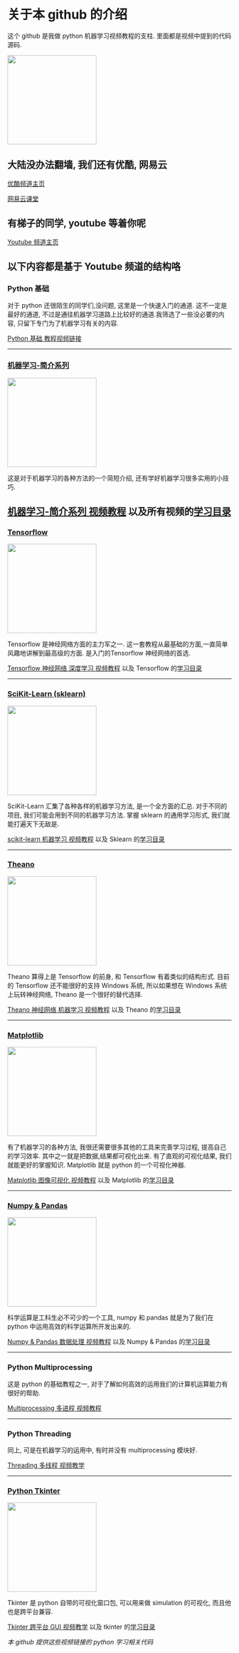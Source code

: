 # 关于本 github 的介绍
这个 github 是我做 python 机器学习视频教程的支柱. 里面都是视频中提到的代码源码.

[<img src="https://github.com/MorvanZhou/tutorials/blob/master/%E7%89%87%E5%A4%B4.png?raw=true" height="200">](https://github.com/MorvanZhou/tutorials/blob/master/README.md)

## 大陆没办法翻墙, 我们还有优酷, 网易云
[优酷频道主页](http://i.youku.com/pythontutorial)

[网易云课堂](http://study.163.com/u/2635988091)


## 有梯子的同学, youtube 等着你呢
[Youtube 频道主页](https://www.youtube.com/channel/UCdyjiB5H8Pu7aDTNVXTTpcg)


## 以下内容都是基于 Youtube 频道的结构咯
### Python 基础
对于 python 还很陌生的同学们,没问题, 这里是一个快速入门的通道. 这不一定是最好的通道, 不过是通往机器学习道路上比较好的通道.我筛选了一些没必要的内容, 只留下专门为了机器学习有关的内容.

[Python 基础 教程视频链接](https://www.youtube.com/playlist?list=PLXO45tsB95cIRP5gCi8AlYwQ1uFO2aQBw)


---

### [机器学习-简介系列](https://github.com/MorvanZhou/tutorials/blob/master/ML_intro/README.md)
[<img src='https://github.com/MorvanZhou/tutorials/blob/master/ML_intro/ML%20brief%20intro.png?raw=true' height=200>](https://github.com/MorvanZhou/tutorials/blob/master/ML_intro/README.md)

这是对于机器学习的各种方法的一个简短介绍, 还有学好机器学习很多实用的小技巧.

[机器学习-简介系列 视频教程](https://www.youtube.com/playlist?list=PLXO45tsB95cIFm8Y8vMkNNPPXAtYXwKin)
以及所有视频的[学习目录](https://github.com/MorvanZhou/tutorials/blob/master/ML_intro/README.md)
---

### [Tensorflow](https://github.com/MorvanZhou/tutorials/blob/master/tensorflowTUT/Readme.md)
[<img src="https://github.com/MorvanZhou/tutorials/blob/master/tensorflowTUT/Tensorflow%20course%20cover%20page.jpg?raw=true" height='200'>](https://github.com/MorvanZhou/tutorials/blob/master/tensorflowTUT/Readme.md)

Tensorflow 是神经网络方面的主力军之一. 这一套教程从最基础的方面,一直简单风趣地讲解到最高级的方面. 是入门的Tensorflow 神经网络的首选.

[Tensorflow 神经网络 深度学习 视频教程](https://www.youtube.com/playlist?list=PLXO45tsB95cKI5AIlf5TxxFPzb-0zeVZ8)
以及 Tensorflow 的[学习目录](https://github.com/MorvanZhou/tutorials/blob/master/tensorflowTUT/Readme.md)

---

### [SciKit-Learn (sklearn)](https://github.com/MorvanZhou/tutorials/blob/master/sklearnTUT/README.md)
[<img src='https://github.com/MorvanZhou/tutorials/blob/master/sklearnTUT/sklearn%20cover%20page.jpg?raw=true' height='200'>](https://github.com/MorvanZhou/tutorials/blob/master/sklearnTUT/README.md)

SciKit-Learn 汇集了各种各样的机器学习方法, 是一个全方面的汇总. 对于不同的项目, 我们可能会用到不同的机器学习方法. 掌握 sklearn 的通用学习形式, 我们就能打遍天下无敌是.

[scikit-learn 机器学习 视频教程](https://www.youtube.com/playlist?list=PLXO45tsB95cI7ZleLM5i3XXhhe9YmVrRO)
以及 Sklearn 的[学习目录](https://github.com/MorvanZhou/tutorials/blob/master/sklearnTUT/README.md)

---

### [Theano](https://github.com/MorvanZhou/tutorials/blob/master/theanoTUT/README.md)
[<img src='https://github.com/MorvanZhou/tutorials/blob/master/theanoTUT/theano%20cover%20page.jpg?raw=true' height='200'>](https://github.com/MorvanZhou/tutorials/blob/master/theanoTUT/README.md)

Theano 算得上是 Tensorflow 的前身, 和 Tensorflow 有着类似的结构形式. 目前的 Tensorflow 还不能很好的支持 Windows 系统, 所以如果想在 Windows 系统上玩转神经网络, Theano 是一个很好的替代选择.

[Theano 神经网络 机器学习 视频教程](https://www.youtube.com/playlist?list=PLXO45tsB95cKpDID642AjNkygrSR5X15T)
以及 Theano 的[学习目录](https://github.com/MorvanZhou/tutorials/blob/master/theanoTUT/README.md)


---

### [Matplotlib](https://github.com/MorvanZhou/tutorials/blob/master/matplotlibTUT/README.md)
[<img src='https://github.com/MorvanZhou/tutorials/blob/master/matplotlibTUT/cover%20page.jpg?raw=true' height='200'>](https://github.com/MorvanZhou/tutorials/blob/master/matplotlibTUT/README.md)

有了机器学习的各种方法, 我很还需要很多其他的工具来完善学习过程, 提高自己的学习效率. 其中之一就是把数据,结果都可视化出来. 有了直观的可视化结果, 我们就能更好的掌握知识. Matplotlib 就是 python 的一个可视化神器.

[Matplotlib 图像可视化 视频教程](https://www.youtube.com/playlist?list=PLXO45tsB95cKiBRXYqNNCw8AUo6tYen3l)
以及 Matplotlib 的[学习目录](https://github.com/MorvanZhou/tutorials/blob/master/matplotlibTUT/README.md)

---

### [Numpy & Pandas](https://github.com/MorvanZhou/tutorials/blob/master/numpy%26pandas/README.md)
[<img src='https://github.com/MorvanZhou/tutorials/blob/master/numpy&pandas/cover%20page.jpg?raw=true' height='200'>](https://github.com/MorvanZhou/tutorials/blob/master/numpy%26pandas/README.md)

科学运算是工科生必不可少的一个工具, numpy 和 pandas 就是为了我们在 python 中运用高效的科学运算所开发出来的.

[Numpy & Pandas 数据处理 视频教程](https://www.youtube.com/playlist?list=PLXO45tsB95cKKyC45gatc8wEc3Ue7BlI4)
以及 Numpy & Pandas 的[学习目录](https://github.com/MorvanZhou/tutorials/blob/master/numpy%26pandas/README.md)

---

### Python Multiprocessing
这是 python 的基础教程之一, 对于了解如何高效的运用我们的计算机运算能力有很好的帮助.

[Multiprocessing 多进程 视频教程](https://www.youtube.com/playlist?list=PLXO45tsB95cJgYDaJbwhg629-Il5cfkhe)

---

### Python Threading
同上, 可是在机器学习的运用中, 有时并没有 multiprocessing 模块好.

[Threading 多线程 视频教学](https://www.youtube.com/playlist?list=PLXO45tsB95cKaHtKLn-jat8SOGndS3MEt)


---

### [Python Tkinter](https://github.com/MorvanZhou/tutorials/blob/master/tkinterTUT/README.md)
[<img src='https://github.com/MorvanZhou/tutorials/blob/master/tkinterTUT/cover%20page.jpg?raw=true' height='200'>](https://github.com/MorvanZhou/tutorials/blob/master/tkinterTUT/README.md)

Tkinter 是 python 自带的可视化窗口包, 可以用来做 simulation 的可视化, 而且他也是跨平台兼容. 

[Tkinter 跨平台 GUI 视频教学](https://www.youtube.com/playlist?list=PLXO45tsB95cJU56K4EtkG0YNGBZCuDwAH)
以及 tkinter 的[学习目录](https://github.com/MorvanZhou/tutorials/blob/master/tkinterTUT/README.md)



*本 github 提供这些视频链接的 python 学习相关代码*
